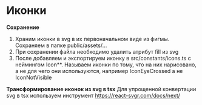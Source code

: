 # Иконки
**Сохранение**
1) Храним иконки в svg в их первоначальном виде из фигмы. Сохраняем в папке public/assets/...
2) При сохранении файла необходимо удалить атрибут fill из svg
3) После добавляем и экспортируем иконку в src/constants/icons.ts с неймингом Icon**. Называем иконки по тому, что на них нарисовано, а не для чего они используются, например IconEyeCrossed а не IconNotVisible

**Трансформирование иконок из svg в tsx**
Для упрощенной конвертации svg в tsx используем инструмент https://react-svgr.com/docs/next/

 